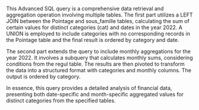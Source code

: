 
This Advanced SQL query is a comprehensive data retrieval and aggregation operation involving multiple tables. The first part utilizes a LEFT JOIN between the Pointage and sous_famille tables, calculating the sum of certain values for distinct categories (cat) and dates in the year 2022. A UNION is employed to include categories with no corresponding records in the Pointage table and the final result is ordered by category and date.

The second part extends the query to include monthly aggregations for the year 2022. It involves a subquery that calculates monthly sums, considering conditions from the regul table. The results are then pivoted to transform the data into a structured format with categories and monthly columns. The output is ordered by category.

In essence, this query provides a detailed analysis of financial data, presenting both date-specific and month-specific aggregated values for distinct categories from the specified tables.

